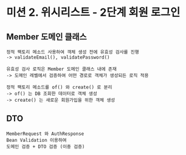 # 미션 2. 위시리스트 - 2단계 회원 로그인

## Member 도메인 클래스 
    정적 팩토리 메소드 사용하여 객체 생성 전에 유효성 검사를 진행
    -> validateEmail(), validatePassword()

    유효성 검사 로직은 Member 도메인 클래스 내에 존재
    -> 도메인 레벨에서 검증하여 어떤 경로로 객체가 생성되든 로직 적용

    정적 팩토리 메소드를 of() 와 create() 로 분리 
    -> of() 는 DB 조회한 데이터로 객체 생성
    -> create() 는 새로운 회원가입을 위한 객체 생성

## DTO
    MemberRequest 와 AuthResponse 
    Bean Validation 이용하여
    도메인 검증 + DTO 검증 (이중 검증)

## 